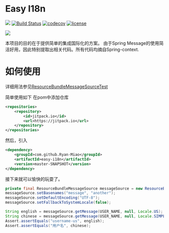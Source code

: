 Easy I18n
===
![](https://img.shields.io/badge/Java-1.8-orange.svg)
[![Build Status](https://travis-ci.org/Ryan-Miao/easy-i18n.svg?branch=master)](https://travis-ci.org/Ryan-Miao/easy-i18n)
[![codecov](https://codecov.io/gh/Ryan-Miao/easy-i18n/branch/master/graph/badge.svg)](https://codecov.io/gh/Ryan-Miao/easy-i18n)
[![license](https://img.shields.io/badge/license-Apache--2.0-green.svg)](https://github.com/Ryan-Miao/easy-i18n/blob/master/LICENSE-2.0)

![](https://make.wordpress.org/polyglots/files/2016/01/i8n-v2.png)


本项目的目的在于提供简单的集成国际化的方案。
由于Spring Message的使用简洁好用，因此特别提取出相关代码。所有代码均摘自Spring-context.


# 如何使用
详细用法参见[ResourceBundleMessageSourceTest](https://github.com/Ryan-Miao/easy-i18n/blob/master/src/test/java/com/miao/easyi18n/support/ResourceBundleMessageSourceTest.java)

简单使用如下
在pom中添加仓库
```xml
<repositories>
    <repository>
        <id>jitpack.io</id>
        <url>https://jitpack.io</url>
    </repository>
</repositories>
```
然后，引入
```xml
<dependency>
    <groupId>com.github.Ryan-Miao</groupId>
    <artifactId>easy-i18n</artifactId>
    <version>master-SNAPSHOT</version>
</dependency>
```
接下来就可以愉快的玩耍了。
```java
private final ResourceBundleMessageSource messageSource = new ResourceBundleMessageSource();
messageSource.setBasenames("message", "another");
messageSource.setDefaultEncoding("UTF-8");
messageSource.setFallbackToSystemLocale(false);

String english = messageSource.getMessage(USER_NAME, null, Locale.US);
String chinese = messageSource.getMessage(USER_NAME, null, Locale.SIMPLIFIED_CHINESE);
Assert.assertEquals("username-us", english);
Assert.assertEquals("用户名", chinese);
```


